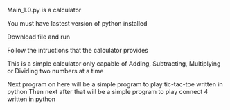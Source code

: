 Main_1.0.py is a calculator

You must have lastest version of python installed

Download file and run

Follow the intructions that the calculator provides

This is a simple calculator only capable of Adding, Subtracting, Multiplying or Dividing two numbers at a time

Next program on here will be a simple program to play tic-tac-toe written in python
Then next after that will be a simple program to play connect 4 written in python
